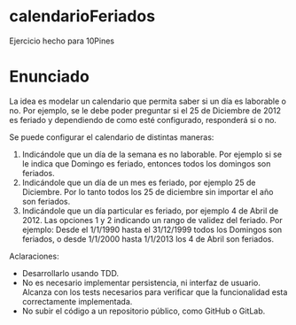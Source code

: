 # calendarioFeriados
Ejercicio hecho para 10Pines

# Enunciado

La idea es modelar un calendario que permita saber si un día es laborable o no. Por ejemplo, se le debe poder preguntar si el 25 de Diciembre de 2012 es feriado y dependiendo de como esté configurado, responderá si o no.

Se puede configurar el calendario de distintas maneras:
1) Indicándole que un día de la semana es no laborable. Por ejemplo si se le indica que Domingo es feriado, entonces todos los domingos son feriados.
2) Indicándole que un día de un mes es feriado, por ejemplo 25 de Diciembre. Por lo tanto todos los 25 de diciembre sin importar el año son feriados.
3) Indicándole que un día particular es feriado, por ejemplo 4 de Abril de 2012.
Las opciones 1 y 2 indicando un rango de validez del feriado. Por ejemplo: Desde el 1/1/1990 hasta el 31/12/1999 todos los Domingos son feriados, o desde 1/1/2000 hasta 1/1/2013 los 4 de Abril son feriados.

Aclaraciones:
- Desarrollarlo usando TDD.
- No es necesario implementar persistencia, ni interfaz de usuario. Alcanza con los tests necesarios para verificar que la funcionalidad esta correctamente implementada.
- No subir el código a un repositorio público, como GitHub o GitLab.
